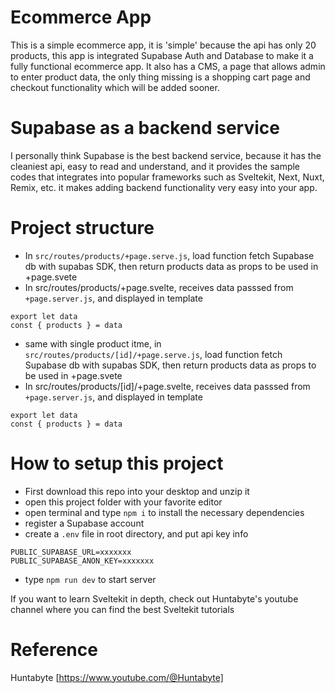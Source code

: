 # Ecommerce App

This is a simple ecommerce app, it is 'simple' because the api has only 20 products, this app is integrated Supabase Auth and Database to make it a fully functional ecommerce app. It also has a CMS, a page that allows admin to enter product data, the only thing missing is a shopping cart page and checkout functionality which will be added sooner.

# Supabase as a backend service

I personally think Supabase is the best backend service, because it has the cleaniest api, easy to read and understand, and it provides the sample codes that integrates into popular frameworks such as Sveltekit, Next, Nuxt, Remix, etc. it makes adding backend functionality very easy into your app.

# Project structure

- In `src/routes/products/+page.serve.js`, load function fetch Supabase db with supabas SDK, then return products data as props to be used in +page.svete
- In src/routes/products/+page.svelte, receives data passsed from `+page.server.js`, and displayed in template
```
export let data
const { products } = data
```
- same with single product itme, in `src/routes/products/[id]/+page.serve.js`, load function fetch Supabase db with supabas SDK, then return products data as props to be used in +page.svete
- In src/routes/products/[id]/+page.svelte, receives data passsed from `+page.server.js`, and displayed in template
```
export let data
const { products } = data
```

# How to setup this project
- First download this repo into your desktop and unzip it
- open this project folder with your favorite editor 
- open terminal and type `npm i` to install the necessary dependencies
- register a Supabase account
- create a `.env` file in root directory, and put api key info
```
PUBLIC_SUPABASE_URL=xxxxxxx
PUBLIC_SUPABASE_ANON_KEY=xxxxxxx
```
- type `npm run dev` to start server

If you want to learn Sveltekit in depth, check out Huntabyte's youtube channel where you can find the best Sveltekit tutorials

# Reference
Huntabyte [https://www.youtube.com/@Huntabyte]